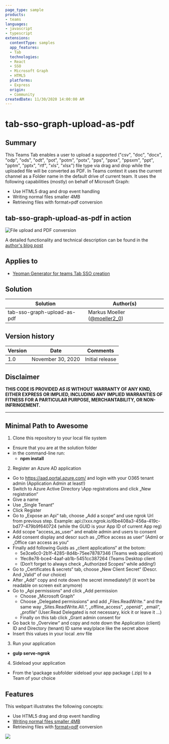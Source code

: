 ```yaml
---
page_type: sample
products:
- teams
languages:
- javascript
- typescript
extensions:
  contentType: samples
  app_features:
  - Tab
  technologies:
  - React
  - SSO
  - Microsoft Graph
  - HTML5
  platforms:
  - Express
  origin:
  - Community
createdDate: 11/30/2020 14:00:00 AM
---
```

# tab-sso-graph-upload-as-pdf

## Summary
This Teams Tab enables a user to upload a supported ("csv", "doc", "docx", "odp", "ods", "odt", "pot", "potm", "potx", "pps", "ppsx", "ppsxm", "ppt", "pptm", "pptx", "rtf", "xls", "xlsx") file type via drag and drop while the uploaded file will be converted as PDF.
In Teams context it uses the current channel as a Folder name in the default drive of current team.
It uses the following capabilities (mostly) on behalf of Microsoft Graph:
* Use HTML5 drag and drop event handling
* Writing normal files smaller 4MB
* Retrieving files with format=pdf conversion

## tab-sso-graph-upload-as-pdf in action
![File upload and PDF conversion](https://mmsharepoint.files.wordpress.com/2020/11/01fileuploadtopdf-1.gif)

A detailed functionality and technical description can be found in the [author's blog post](https://mmsharepoint.wordpress.com/2020/11/30/dragdrop-pdf-conversion-upload-with-yoteams-tab/)

## Applies to

- [Yeoman Generator for teams Tab SSO creation](https://github.com/pnp/generator-teams/wiki/Build-a-Tab-with-SSO-support)

## Solution

Solution|Author(s)
--------|---------
tab-sso-graph-upload-as-pdf| Markus Moeller ([@moeller2_0](http://www.twitter.com/moeller2_0))

## Version history

Version|Date|Comments
-------|----|--------
1.0|November 30, 2020|Initial release

## Disclaimer

**THIS CODE IS PROVIDED *AS IS* WITHOUT WARRANTY OF ANY KIND, EITHER EXPRESS OR IMPLIED, INCLUDING ANY IMPLIED WARRANTIES OF FITNESS FOR A PARTICULAR PURPOSE, MERCHANTABILITY, OR NON-INFRINGEMENT.**

---

## Minimal Path to Awesome

1. Clone this repository to your local file system
- Ensure that you are at the solution folder
- in the command-line run:
  - **npm install**

2. Register an Azure AD application
- Go to https://aad.portal.azure.com/ and login with your O365 tenant admin (Application Admin at least!) 
- Switch to Azure Active Directory \App registrations and click „New registration“ 
- Give a name 
- Use „Single Tenant“ 
- Click Register
- Go to „Expose an Api“ tab, choose „Add a scope“ and use ngrok Url from previous step. Example: api://xxx.ngrok.io/6be408a3-456a-419c-bd77-479b9f640724 (while the GUID is your App ID of current App reg)
- Add scope "access_as_user" and enable admin and users to consent 
- Add consent display and descr such as „Office access as user“ (Adm) or „Office can access as you“
- Finally add following Guids as „client applications“ at the botom:
  - 5e3ce6c0-2b1f-4285-8d4b-75ee78787346 (Teams web application)
  - 1fec8e78-bce4-4aaf-ab1b-5451cc387264 (Teams Desktop client
  - (Don‘t forget to always check „Authorized Scopes“ while adding!)
- Go to „Certificates & secrets“ tab, choose „New Client Secret“ (Descr. And „Valid“ of our choice) 
- After „Add“ copy and note down the secret immediately!! (it won‘t be readable on screen exit anymore) 
- Go to „Api permissions“ and click „Add permission 
  - Choose „Microsoft Graph“ 
  - Choose „Delegated permissions“ and add „Files.ReadWrite.“ and the same way „Sites.ReadWrite.All.“, „offline_access“, „openid“, „email“, „profile“ 
(User.Read Delegated is not necessary, kick it or leave it ...) 
  - Finally on this tab click „Grant admin consent for <YourDomain>
- Go back to „Overview“ and copy and note down the Application (client) ID and Directory (tenant) ID same way/place like the secret above
 - Insert this values in your local .env file
3. Run your application
  - **gulp serve-ngrok**
4. Sideload your application
- From the \package subfolder sideload your app package (.zip) to a Team of your choice

## Features

This webpart illustrates the following concepts:

- Use HTML5 drag and drop event handling
- [Writing normal files smaller 4MB](https://docs.microsoft.com/en-us/graph/api/driveitem-put-content?view=graph-rest-1.0&tabs=http)
- Retrieving files with [format=pdf](https://docs.microsoft.com/en-us/graph/api/driveitem-get-content-format?view=graph-rest-1.0&tabs=http) conversion

<img src="https://pnptelemetry.azurewebsites.net/sp-dev-fx-webparts/samples/tab-sso-graph-upload-as-pdf" />
